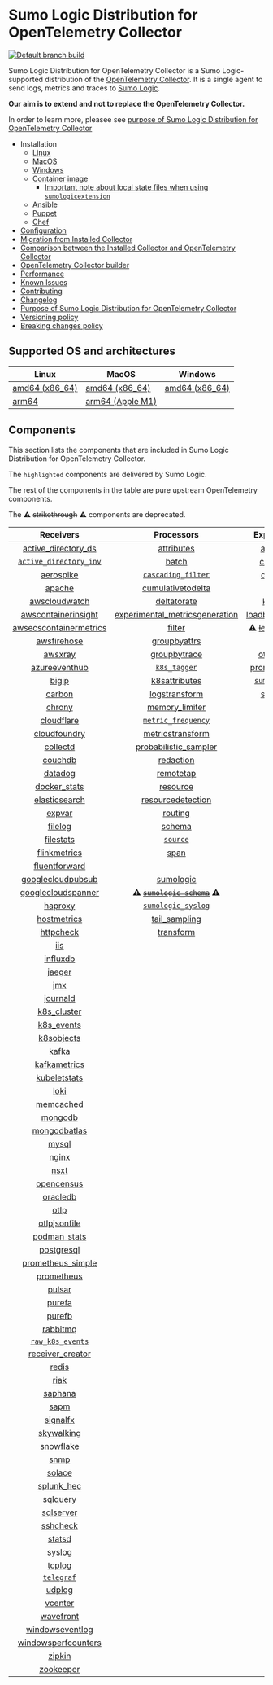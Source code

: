 # Sumo Logic Distribution for OpenTelemetry Collector

[![Default branch build](https://github.com/SumoLogic/sumologic-otel-collector/actions/workflows/dev_builds.yml/badge.svg)](https://github.com/SumoLogic/sumologic-otel-collector/actions/workflows/dev_builds.yml)

Sumo Logic Distribution for OpenTelemetry Collector is a Sumo Logic-supported distribution of the [OpenTelemetry Collector][otc_link].
It is a single agent to send logs, metrics and traces to [Sumo Logic][sumologic].

**Our aim is to extend and not to replace the OpenTelemetry Collector.**

In order to learn more, pleasee see [purpose of Sumo Logic Distribution for OpenTelemetry Collector][purpose]

[otc_link]: https://github.com/open-telemetry/opentelemetry-collector
[sumologic]: https://www.sumologic.com

- Installation
  - [Linux][linux_installation]
  - [MacOS][macos_installation]
  - [Windows][windows_installation]
  - [Container image](/docs/installation.md#container-image)
    - [Important note about local state files when using `sumologicextension`](/docs/installation.md#important-note-about-local-state-files-when-using-sumologicextension)
  - [Ansible](/docs/installation.md#ansible)
  - [Puppet](/docs/installation.md#puppet)
  - [Chef](/docs/installation.md#chef)
- [Configuration](docs/configuration.md)
- [Migration from Installed Collector](docs/migration.md)
- [Comparison between the Installed Collector and OpenTelemetry Collector](docs/comparison.md)
- [OpenTelemetry Collector builder](./otelcolbuilder/README.md)
- [Performance]
- [Known Issues][known issues]
- [Contributing](./CONTRIBUTING.md)
- [Changelog](./CHANGELOG.md)
- [Purpose of Sumo Logic Distribution for OpenTelemetry Collector][purpose]
- [Versioning policy][versioning]
- [Breaking changes policy][breaking]

[linux_installation]: https://help.sumologic.com/docs/send-data/opentelemetry-collector/install-collector-linux/
[macos_installation]: https://help.sumologic.com/docs/send-data/opentelemetry-collector/install-collector-macos/
[windows_installation]: https://help.sumologic.com/docs/send-data/opentelemetry-collector/install-collector-windows/
[performance]: https://help.sumologic.com/docs/send-data/opentelemetry-collector/#performance
[known issues]: https://help.sumologic.com/docs/send-data/opentelemetry-collector/troubleshooting-faq/#known-issues
[purpose]: https://help.sumologic.com/docs/send-data/opentelemetry-collector/sumo-logic-opentelemetry-vs-opentelemetry-upstream-relationship/
[versioning]: https://help.sumologic.com/docs/send-data/opentelemetry-collector/sumo-logic-opentelemetry-vs-opentelemetry-upstream-relationship/#versioning-policy
[breaking]: https://help.sumologic.com/docs/send-data/opentelemetry-collector/sumo-logic-opentelemetry-vs-opentelemetry-upstream-relationship/#versioning-policy

## Supported OS and architectures

| Linux                         | MacOS                         | Windows                     |
|-------------------------------|-------------------------------|-----------------------------|
| [amd64 (x86_64)][linux_amd64] | [amd64 (x86_64)][mac_amd64]   | [amd64 (x86_64)][win_amd64] |
| [arm64][linux_arm64]          | [arm64 (Apple M1)][mac_arm64] |                             |

[linux_amd64]: ./docs/installation.md#linux-on-amd64-x86-64
[linux_arm64]: ./docs/installation.md#linux-on-arm64
[mac_amd64]: ./docs/installation.md#macos-on-amd64-x86-64
[mac_arm64]: ./docs/installation.md#macos-on-arm64-apple-m1-x86-64
[win_amd64]: ./docs/installation.md#windows

## Components

This section lists the components that are included in Sumo Logic Distribution for OpenTelemetry Collector.

The `highlighted` components are delivered by Sumo Logic.

The rest of the components in the table are pure upstream OpenTelemetry components.

The ⚠️ ~~strikethrough~~ ⚠️ components are deprecated.

|                        Receivers                         |                          Processors                          |               Exporters                |                  Extensions                  |              Connectors               |
|:--------------------------------------------------------:|:------------------------------------------------------------:|:--------------------------------------:|:--------------------------------------------:|:-------------------------------------:|
|     [active_directory_ds][activedirectorydsreceiver]     |              [attributes][attributesprocessor]               |         [awss3][awss3exporter]         |       [asapclient][asapauthextension]        |      [forward][forwardconnector]      |
|   [`active_directory_inv`][activedirectoryinvreceiver]   |                   [batch][batchprocessor]                    |        [carbon][carbonexporter]        |             [awsproxy][awsproxy]             |        [count][countconnector]        |
|              [aerospike][aerospikereceiver]              |        [`cascading_filter`][cascadingfilterprocessor]        |         [debug][debugexporter]         |       [basicauth][basicauthextension]        |      [routing][routingconnector]      |
|                 [apache][apachereceiver]                 |       [cumulativetodelta][cumulativetodeltaprocessor]        |          [file][fileexporter]          | [bearertokenauth][bearertokenauthextension]  | [servicegraph][servicegraphconnector] |
|          [awscloudwatch][awscloudwatchreceiver]          |             [deltatorate][deltatorateprocessor]              |         [kafka][kafkaexporter]         |           [db_storage][dbstorage]            |  [spanmetrics][spanmetricsconnector]  |
|    [awscontainerinsight][awscontainerinsightreceiver]    | [experimental_metricsgeneration][metricsgenerationprocessor] | [loadbalancing][loadbalancingexporter] |      [docker_observer][dockerobserver]       |                                       |
| [awsecscontainermetrics][awsecscontainermetricsreceiver] |                  [filter][filterprocessor]                   |  ⚠️ ~~[logging][loggingexporter]~~ ⚠️  |         [ecs_observer][ecsobserver]          |                                       |
|            [awsfirehose][awsfirehosereceiver]            |            [groupbyattrs][groupbyattrsprocessor]             |          [otlp][otlpexporter]          |     [ecs_task_observer][ecstaskobserver]     |                                       |
|                [awsxray][awsxrayreceiver]                |            [groupbytrace][groupbytraceprocessor]             |      [otlphttp][otlphttpexporter]      |         [file_storage][filestorage]          |                                       |
|          [azureeventhub][azureeventhubreceiver]          |                 [`k8s_tagger`][k8sprocessor]                 |    [prometheus][prometheusexporter]    |   [headerssetter][headerssetterextension]    |                                       |
|                  [bigip][bigipreceiver]                  |           [k8sattributes][k8sattributesprocessor]            |    [`sumologic`][sumologicexporter]    |     [health_check][healthcheckextension]     |                                       |
|                 [carbon][carbonreceiver]                 |           [logstransform][logstransformprocessor]            |        [syslog][syslogexporter]        |        [host_observer][hostobserver]         |                                       |
|                 [chrony][chronyreceiver]                 |           [memory_limiter][memorylimiterprocessor]           |                                        |       [http_forwarder][httpforwarder]        |                                       |
|             [cloudflare][cloudflarereceiver]             |        [`metric_frequency`][metricfrequencyprocessor]        |                                        | [jaegerremotesampling][jaegerremotesampling] |                                       |
|           [cloudfoundry][cloudfoundryreceiver]           |        [metricstransform][metricstransformprocessor]         |                                        |         [k8s_observer][k8sobserver]          |                                       |
|               [collectd][collectdreceiver]               |    [probabilistic_sampler][probabilisticsamplerprocessor]    |                                        |  ⚠️ ~~[memory_ballast][ballastextension]~~ ⚠️  |                                       |
|                [couchdb][couchdbreceiver]                |               [redaction][redactionprocessor]                |                                        |  [oauth2client][oauth2clientauthextension]   |                                       |
|                [datadog][datadogreceiver]                |               [remotetap][remotetapprocessor]                |                                        |          [oidc][oidcauthextension]           |                                       |
|           [docker_stats][dockerstatsreceiver]            |                [resource][resourceprocessor]                 |                                        |           [pprof][pprofextension]            |                                       |
|          [elasticsearch][elasticsearchreceiver]          |       [resourcedetection][resourcedetectionprocessor]        |                                        |       [sigv4auth][sigv4authextension]        |                                       |
|                 [expvar][expvarreceiver]                 |                 [routing][routingprocessor]                  |                                        |      [`sumologic`][sumologicextension]       |                                       |
|                [filelog][filelogreceiver]                |                  [schema][schemaprocessor]                   |                                        |          [zpages][zpagesextension]           |                                       |
|              [filestats][filestatsreceiver]              |                 [`source`][sourceprocessor]                  |                                        |                                              |                                       |
|           [flinkmetrics][flinkmetricsreceiver]           |                    [span][spanprocessor]                     |                                        |                                              |                                       |
|          [fluentforward][fluentforwardreceiver]          |             |                                        |                                              |                                       |
|      [googlecloudpubsub][googlecloudpubsubreceiver]      |               [sumologic][sumologicprocessor]                |                                        |                                              |                                       |
|     [googlecloudspanner][googlecloudspannerreceiver]     |   ⚠️ ~~[`sumologic_schema`][sumologicschemaprocessor]~~ ⚠️   |                                        |                                              |                                       |
|                [haproxy][haproxyreceiver]                |        [`sumologic_syslog`][sumologicsyslogprocessor]        |                                        |                                              |                                       |
|            [hostmetrics][hostmetricsreceiver]            |            [tail_sampling][tailsamplingprocessor]            |                                        |                                              |                                       |
|              [httpcheck][httpcheckreceiver]              |               [transform][transformprocessor]                |                                        |                                              |                                       |
|                    [iis][iisreceiver]                    |                                                              |                                        |                                              |                                       |
|               [influxdb][influxdbreceiver]               |                                                              |                                        |                                              |                                       |
|                 [jaeger][jaegerreceiver]                 |                                                              |                                        |                                              |                                       |
|                    [jmx][jmxreceiver]                    |                                                              |                                        |                                              |                                       |
|               [journald][journaldreceiver]               |                                                              |                                        |                                              |                                       |
|            [k8s_cluster][k8sclusterreceiver]             |                                                              |                                        |                                              |                                       |
|             [k8s_events][k8seventsreceiver]              |                                                              |                                        |                                              |                                       |
|             [k8sobjects][k8sobjectsreceiver]             |                                                              |                                        |                                              |                                       |
|                  [kafka][kafkareceiver]                  |                                                              |                                        |                                              |                                       |
|           [kafkametrics][kafkametricsreceiver]           |                                                              |                                        |                                              |                                       |
|           [kubeletstats][kubeletstatsreceiver]           |                                                              |                                        |                                              |                                       |
|                   [loki][lokireceiver]                   |                                                              |                                        |                                              |                                       |
|              [memcached][memcachedreceiver]              |                                                              |                                        |                                              |                                       |
|                [mongodb][mongodbreceiver]                |                                                              |                                        |                                              |                                       |
|           [mongodbatlas][mongodbatlasreceiver]           |                                                              |                                        |                                              |                                       |
|                  [mysql][mysqlreceiver]                  |                                                              |                                        |                                              |                                       |
|                  [nginx][nginxreceiver]                  |                                                              |                                        |                                              |                                       |
|                   [nsxt][nsxtreceiver]                   |                                                              |                                        |                                              |                                       |
|             [opencensus][opencensusreceiver]             |                                                              |                                        |                                              |                                       |
|               [oracledb][oracledbreceiver]               |                                                              |                                        |                                              |                                       |
|                   [otlp][otlpreceiver]                   |                                                              |                                        |                                              |                                       |
|           [otlpjsonfile][otlpjsonfilereceiver]           |                                                              |                                        |                                              |                                       |
|              [podman_stats][podmanreceiver]              |                                                              |                                        |                                              |                                       |
|             [postgresql][postgresqlreceiver]             |                                                              |                                        |                                              |                                       |
|      [prometheus_simple][simpleprometheusreceiver]       |                                                              |                                        |                                              |                                       |
|             [prometheus][prometheusreceiver]             |                                                              |                                        |                                              |                                       |
|                 [pulsar][pulsarreceiver]                 |                                                              |                                        |                                              |                                       |
|                 [purefa][purefareceiver]                 |                                                              |                                        |                                              |                                       |
|                 [purefb][purefbreceiver]                 |                                                              |                                        |                                              |                                       |
|               [rabbitmq][rabbitmqreceiver]               |                                                              |                                        |                                              |                                       |
|         [`raw_k8s_events`][rawk8seventsreceiver]         |                                                              |                                        |                                              |                                       |
|           [receiver_creator][receivercreator]            |                                                              |                                        |                                              |                                       |
|                  [redis][redisreceiver]                  |                                                              |                                        |                                              |                                       |
|                   [riak][riakreceiver]                   |                                                              |                                        |                                              |                                       |
|                [saphana][saphanareceiver]                |                                                              |                                        |                                              |                                       |
|                   [sapm][sapmreceiver]                   |                                                              |                                        |                                              |                                       |
|               [signalfx][signalfxreceiver]               |                                                              |                                        |                                              |                                       |
|             [skywalking][skywalkingreceiver]             |                                                              |                                        |                                              |                                       |
|              [snowflake][snowflakereceiver]              |                                                              |                                        |                                              |                                       |
|                   [snmp][snmpreceiver]                   |                                                              |                                        |                                              |                                       |
|                 [solace][solacereceiver]                 |                                                              |                                        |                                              |                                       |
|             [splunk_hec][splunkhecreceiver]              |                                                              |                                        |                                              |                                       |
|               [sqlquery][sqlqueryreceiver]               |                                                              |                                        |                                              |                                       |
|              [sqlserver][sqlserverreceiver]              |                                                              |                                        |                                              |                                       |
|               [sshcheck][sshcheckreceiver]               |                                                              |                                        |                                              |                                       |
|                 [statsd][statsdreceiver]                 |                                                              |                                        |                                              |                                       |
|                 [syslog][syslogreceiver]                 |                                                              |                                        |                                              |                                       |
|                 [tcplog][tcplogreceiver]                 |                                                              |                                        |                                              |                                       |
|              [`telegraf`][telegrafreceiver]              |                                                              |                                        |                                              |                                       |
|                 [udplog][udplogreceiver]                 |                                                              |                                        |                                              |                                       |
|                [vcenter][vcenterreceiver]                |                                                              |                                        |                                              |                                       |
|              [wavefront][wavefrontreceiver]              |                                                              |                                        |                                              |                                       |
|        [windowseventlog][windowseventlogreceiver]        |                                                              |                                        |                                              |                                       |
|    [windowsperfcounters][windowsperfcountersreceiver]    |                                                              |                                        |                                              |                                       |
|                 [zipkin][zipkinreceiver]                 |                                                              |                                        |                                              |                                       |
|              [zookeeper][zookeeperreceiver]              |                                                              |                                        |                                              |                                       |

[activedirectorydsreceiver]: https://github.com/open-telemetry/opentelemetry-collector-contrib/tree/v0.97.0/receiver/activedirectorydsreceiver
[activedirectoryinvreceiver]: ./pkg/receiver/activedirectoryinvreceiver
[aerospikereceiver]: https://github.com/open-telemetry/opentelemetry-collector-contrib/tree/v0.97.0/receiver/aerospikereceiver
[apachereceiver]: https://github.com/open-telemetry/opentelemetry-collector-contrib/tree/v0.97.0/receiver/apachereceiver
[awscloudwatchreceiver]: https://github.com/open-telemetry/opentelemetry-collector-contrib/tree/v0.97.0/receiver/awscloudwatchreceiver
[awscontainerinsightreceiver]: https://github.com/open-telemetry/opentelemetry-collector-contrib/tree/v0.97.0/receiver/awscontainerinsightreceiver
[awsecscontainermetricsreceiver]: https://github.com/open-telemetry/opentelemetry-collector-contrib/tree/v0.97.0/receiver/awsecscontainermetricsreceiver
[awsfirehosereceiver]: https://github.com/open-telemetry/opentelemetry-collector-contrib/tree/v0.97.0/receiver/awsfirehosereceiver
[awsxrayreceiver]: https://github.com/open-telemetry/opentelemetry-collector-contrib/tree/v0.97.0/receiver/awsxrayreceiver
[azureeventhubreceiver]: https://github.com/open-telemetry/opentelemetry-collector-contrib/tree/v0.97.0/receiver/azureeventhubreceiver
[bigipreceiver]: https://github.com/open-telemetry/opentelemetry-collector-contrib/tree/v0.97.0/receiver/bigipreceiver
[carbonreceiver]: https://github.com/open-telemetry/opentelemetry-collector-contrib/tree/v0.97.0/receiver/carbonreceiver
[chronyreceiver]: https://github.com/open-telemetry/opentelemetry-collector-contrib/tree/v0.97.0/receiver/chronyreceiver
[cloudfoundryreceiver]: https://github.com/open-telemetry/opentelemetry-collector-contrib/tree/v0.97.0/receiver/cloudfoundryreceiver
[cloudflarereceiver]: https://github.com/open-telemetry/opentelemetry-collector-contrib/tree/v0.97.0/receiver/cloudflarereceiver
[collectdreceiver]: https://github.com/open-telemetry/opentelemetry-collector-contrib/tree/v0.97.0/receiver/collectdreceiver
[couchdbreceiver]: https://github.com/open-telemetry/opentelemetry-collector-contrib/tree/v0.97.0/receiver/couchdbreceiver
[datadogreceiver]: https://github.com/open-telemetry/opentelemetry-collector-contrib/tree/v0.97.0/receiver/datadogreceiver
[dockerstatsreceiver]: https://github.com/open-telemetry/opentelemetry-collector-contrib/tree/v0.97.0/receiver/dockerstatsreceiver
[elasticsearchreceiver]: https://github.com/open-telemetry/opentelemetry-collector-contrib/tree/v0.97.0/receiver/elasticsearchreceiver
[expvarreceiver]: https://github.com/open-telemetry/opentelemetry-collector-contrib/tree/v0.97.0/receiver/expvarreceiver
[filelogreceiver]: https://github.com/open-telemetry/opentelemetry-collector-contrib/tree/v0.97.0/receiver/filelogreceiver
[filestatsreceiver]: https://github.com/open-telemetry/opentelemetry-collector-contrib/tree/v0.97.0/receiver/filestatsreceiver
[flinkmetricsreceiver]: https://github.com/open-telemetry/opentelemetry-collector-contrib/tree/v0.97.0/receiver/flinkmetricsreceiver
[fluentforwardreceiver]: https://github.com/open-telemetry/opentelemetry-collector-contrib/tree/v0.97.0/receiver/fluentforwardreceiver
[googlecloudpubsubreceiver]: https://github.com/open-telemetry/opentelemetry-collector-contrib/tree/v0.97.0/receiver/googlecloudpubsubreceiver
[googlecloudspannerreceiver]: https://github.com/open-telemetry/opentelemetry-collector-contrib/tree/v0.97.0/receiver/googlecloudspannerreceiver
[haproxyreceiver]: https://github.com/open-telemetry/opentelemetry-collector-contrib/tree/v0.97.0/receiver/haproxyreceiver
[hostmetricsreceiver]: https://github.com/open-telemetry/opentelemetry-collector-contrib/tree/v0.97.0/receiver/hostmetricsreceiver
[httpcheckreceiver]: https://github.com/open-telemetry/opentelemetry-collector-contrib/tree/v0.97.0/receiver/httpcheckreceiver
[iisreceiver]: https://github.com/open-telemetry/opentelemetry-collector-contrib/tree/v0.97.0/receiver/iisreceiver
[influxdbreceiver]: https://github.com/open-telemetry/opentelemetry-collector-contrib/tree/v0.97.0/receiver/influxdbreceiver
[jaegerreceiver]: https://github.com/open-telemetry/opentelemetry-collector-contrib/tree/v0.97.0/receiver/jaegerreceiver
[jmxreceiver]: https://github.com/open-telemetry/opentelemetry-collector-contrib/tree/v0.97.0/receiver/jmxreceiver
[journaldreceiver]: https://github.com/open-telemetry/opentelemetry-collector-contrib/tree/v0.97.0/receiver/journaldreceiver
[k8sclusterreceiver]: https://github.com/open-telemetry/opentelemetry-collector-contrib/tree/v0.97.0/receiver/k8sclusterreceiver
[k8seventsreceiver]: https://github.com/open-telemetry/opentelemetry-collector-contrib/tree/v0.97.0/receiver/k8seventsreceiver
[k8sobjectsreceiver]: https://github.com/open-telemetry/opentelemetry-collector-contrib/tree/v0.97.0/receiver/k8sobjectsreceiver
[kafkareceiver]: https://github.com/open-telemetry/opentelemetry-collector-contrib/tree/v0.97.0/receiver/kafkareceiver
[kafkametricsreceiver]: https://github.com/open-telemetry/opentelemetry-collector-contrib/tree/v0.97.0/receiver/kafkametricsreceiver
[kubeletstatsreceiver]: https://github.com/open-telemetry/opentelemetry-collector-contrib/tree/v0.97.0/receiver/kubeletstatsreceiver
[lokireceiver]: https://github.com/open-telemetry/opentelemetry-collector-contrib/tree/v0.97.0/receiver/lokireceiver
[memcachedreceiver]: https://github.com/open-telemetry/opentelemetry-collector-contrib/tree/v0.97.0/receiver/memcachedreceiver
[mongodbreceiver]: https://github.com/open-telemetry/opentelemetry-collector-contrib/tree/v0.97.0/receiver/mongodbreceiver
[mongodbatlasreceiver]: https://github.com/open-telemetry/opentelemetry-collector-contrib/tree/v0.97.0/receiver/mongodbatlasreceiver
[mysqlreceiver]: https://github.com/open-telemetry/opentelemetry-collector-contrib/tree/v0.97.0/receiver/mysqlreceiver
[nginxreceiver]: https://github.com/open-telemetry/opentelemetry-collector-contrib/tree/v0.97.0/receiver/nginxreceiver
[nsxtreceiver]: https://github.com/open-telemetry/opentelemetry-collector-contrib/tree/v0.97.0/receiver/nsxtreceiver
[opencensusreceiver]: https://github.com/open-telemetry/opentelemetry-collector-contrib/tree/v0.97.0/receiver/opencensusreceiver
[oracledbreceiver]: https://github.com/open-telemetry/opentelemetry-collector-contrib/tree/v0.97.0/receiver/oracledbreceiver
[otlpreceiver]: https://github.com/open-telemetry/opentelemetry-collector/tree/v0.97.0/receiver/otlpreceiver
[otlpjsonfilereceiver]: https://github.com/open-telemetry/opentelemetry-collector-contrib/tree/v0.97.0/receiver/otlpjsonfilereceiver
[podmanreceiver]: https://github.com/open-telemetry/opentelemetry-collector-contrib/tree/v0.97.0/receiver/podmanreceiver
[postgresqlreceiver]: https://github.com/open-telemetry/opentelemetry-collector-contrib/tree/v0.97.0/receiver/postgresqlreceiver
[simpleprometheusreceiver]: https://github.com/open-telemetry/opentelemetry-collector-contrib/tree/v0.97.0/receiver/simpleprometheusreceiver
[prometheusreceiver]: https://github.com/open-telemetry/opentelemetry-collector-contrib/tree/v0.97.0/receiver/prometheusreceiver
[pulsarreceiver]: https://github.com/open-telemetry/opentelemetry-collector-contrib/tree/v0.97.0/receiver/pulsarreceiver
[purefareceiver]: https://github.com/open-telemetry/opentelemetry-collector-contrib/tree/v0.97.0/receiver/purefareceiver
[purefbreceiver]: https://github.com/open-telemetry/opentelemetry-collector-contrib/tree/v0.97.0/receiver/purefbreceiver
[rabbitmqreceiver]: https://github.com/open-telemetry/opentelemetry-collector-contrib/tree/v0.97.0/receiver/rabbitmqreceiver
[rawk8seventsreceiver]: ./pkg/receiver/rawk8seventsreceiver
[receivercreator]: https://github.com/open-telemetry/opentelemetry-collector-contrib/tree/v0.97.0/receiver/receivercreator
[redisreceiver]: https://github.com/open-telemetry/opentelemetry-collector-contrib/tree/v0.97.0/receiver/redisreceiver
[riakreceiver]: https://github.com/open-telemetry/opentelemetry-collector-contrib/tree/v0.97.0/receiver/riakreceiver
[saphanareceiver]: https://github.com/open-telemetry/opentelemetry-collector-contrib/tree/v0.97.0/receiver/saphanareceiver
[sapmreceiver]: https://github.com/open-telemetry/opentelemetry-collector-contrib/tree/v0.97.0/receiver/sapmreceiver
[signalfxreceiver]: https://github.com/open-telemetry/opentelemetry-collector-contrib/tree/v0.97.0/receiver/signalfxreceiver
[skywalkingreceiver]: https://github.com/open-telemetry/opentelemetry-collector-contrib/tree/v0.97.0/receiver/skywalkingreceiver
[snmpreceiver]: https://github.com/open-telemetry/opentelemetry-collector-contrib/tree/v0.97.0/receiver/snmpreceiver
[snowflakereceiver]: https://github.com/open-telemetry/opentelemetry-collector-contrib/tree/v0.97.0/receiver/snowflakereceiver
[solacereceiver]: https://github.com/open-telemetry/opentelemetry-collector-contrib/tree/v0.97.0/receiver/solacereceiver
[splunkhecreceiver]: https://github.com/open-telemetry/opentelemetry-collector-contrib/tree/v0.97.0/receiver/splunkhecreceiver
[sqlqueryreceiver]: https://github.com/open-telemetry/opentelemetry-collector-contrib/tree/v0.97.0/receiver/sqlqueryreceiver
[sqlserverreceiver]: https://github.com/open-telemetry/opentelemetry-collector-contrib/tree/v0.97.0/receiver/sqlserverreceiver
[sshcheckreceiver]: https://github.com/open-telemetry/opentelemetry-collector-contrib/tree/v0.97.0/receiver/sshcheckreceiver
[statsdreceiver]: https://github.com/open-telemetry/opentelemetry-collector-contrib/tree/v0.97.0/receiver/statsdreceiver
[syslogreceiver]: https://github.com/open-telemetry/opentelemetry-collector-contrib/tree/v0.97.0/receiver/syslogreceiver
[tcplogreceiver]: https://github.com/open-telemetry/opentelemetry-collector-contrib/tree/v0.97.0/receiver/tcplogreceiver
[telegrafreceiver]: ./pkg/receiver/telegrafreceiver
[udplogreceiver]: https://github.com/open-telemetry/opentelemetry-collector-contrib/tree/v0.97.0/receiver/udplogreceiver
[vcenterreceiver]: https://github.com/open-telemetry/opentelemetry-collector-contrib/tree/v0.97.0/receiver/vcenterreceiver
[wavefrontreceiver]: https://github.com/open-telemetry/opentelemetry-collector-contrib/tree/v0.97.0/receiver/wavefrontreceiver
[windowseventlogreceiver]: https://github.com/open-telemetry/opentelemetry-collector-contrib/tree/v0.97.0/receiver/windowseventlogreceiver
[windowsperfcountersreceiver]: https://github.com/open-telemetry/opentelemetry-collector-contrib/tree/v0.97.0/receiver/windowsperfcountersreceiver
[zipkinreceiver]: https://github.com/open-telemetry/opentelemetry-collector-contrib/tree/v0.97.0/receiver/zipkinreceiver
[zookeeperreceiver]: https://github.com/open-telemetry/opentelemetry-collector-contrib/tree/v0.97.0/receiver/zookeeperreceiver

[attributesprocessor]: https://github.com/open-telemetry/opentelemetry-collector-contrib/tree/v0.97.0/processor/attributesprocessor
[batchprocessor]: https://github.com/open-telemetry/opentelemetry-collector/tree/v0.97.0/processor/batchprocessor
[cascadingfilterprocessor]: ./pkg/processor/cascadingfilterprocessor
[cumulativetodeltaprocessor]: https://github.com/open-telemetry/opentelemetry-collector-contrib/tree/v0.97.0/processor/cumulativetodeltaprocessor
[deltatorateprocessor]: https://github.com/open-telemetry/opentelemetry-collector-contrib/tree/v0.97.0/processor/deltatorateprocessor
[metricsgenerationprocessor]: https://github.com/open-telemetry/opentelemetry-collector-contrib/tree/v0.97.0/processor/metricsgenerationprocessor
[filterprocessor]: https://github.com/open-telemetry/opentelemetry-collector-contrib/tree/v0.97.0/processor/filterprocessor
[groupbyattrsprocessor]: https://github.com/open-telemetry/opentelemetry-collector-contrib/tree/v0.97.0/processor/groupbyattrsprocessor
[groupbytraceprocessor]: https://github.com/open-telemetry/opentelemetry-collector-contrib/tree/v0.97.0/processor/groupbytraceprocessor
[k8sprocessor]: ./pkg/processor/k8sprocessor
[k8sattributesprocessor]: https://github.com/open-telemetry/opentelemetry-collector-contrib/tree/v0.97.0/processor/k8sattributesprocessor
[logstransformprocessor]: https://github.com/open-telemetry/opentelemetry-collector-contrib/tree/v0.97.0/processor/logstransformprocessor
[memorylimiterprocessor]: https://github.com/open-telemetry/opentelemetry-collector/tree/v0.97.0/processor/memorylimiterprocessor
[metricfrequencyprocessor]: ./pkg/processor/metricfrequencyprocessor
[metricstransformprocessor]: https://github.com/open-telemetry/opentelemetry-collector-contrib/tree/v0.97.0/processor/metricstransformprocessor
[probabilisticsamplerprocessor]: https://github.com/open-telemetry/opentelemetry-collector-contrib/tree/v0.97.0/processor/probabilisticsamplerprocessor
[redactionprocessor]: https://github.com/open-telemetry/opentelemetry-collector-contrib/tree/v0.97.0/processor/redactionprocessor
[remotetapprocessor]: https://github.com/open-telemetry/opentelemetry-collector-contrib/tree/v0.97.0/processor/remotetapprocessor
[resourceprocessor]: https://github.com/open-telemetry/opentelemetry-collector-contrib/tree/v0.97.0/processor/resourceprocessor
[resourcedetectionprocessor]: https://github.com/open-telemetry/opentelemetry-collector-contrib/tree/v0.97.0/processor/resourcedetectionprocessor
[routingprocessor]: https://github.com/open-telemetry/opentelemetry-collector-contrib/tree/v0.97.0/processor/routingprocessor
[schemaprocessor]: https://github.com/open-telemetry/opentelemetry-collector-contrib/tree/v0.97.0/processor/schemaprocessor
[sourceprocessor]: ./pkg/processor/sourceprocessor
[spanprocessor]: https://github.com/open-telemetry/opentelemetry-collector-contrib/tree/v0.97.0/processor/spanprocessor
[sumologicprocessor]: https://github.com/open-telemetry/opentelemetry-collector-contrib/tree/v0.97.0/processor/sumologicprocessor
[sumologicschemaprocessor]: ./pkg/processor/sumologicschemaprocessor
[sumologicsyslogprocessor]: ./pkg/processor/sumologicsyslogprocessor
[tailsamplingprocessor]: https://github.com/open-telemetry/opentelemetry-collector-contrib/tree/v0.97.0/processor/tailsamplingprocessor
[transformprocessor]: https://github.com/open-telemetry/opentelemetry-collector-contrib/tree/v0.97.0/processor/transformprocessor

[awss3exporter]: https://github.com/open-telemetry/opentelemetry-collector-contrib/tree/v0.97.0/exporter/awss3exporter
[carbonexporter]: https://github.com/open-telemetry/opentelemetry-collector-contrib/tree/v0.97.0/exporter/carbonexporter
[debugexporter]: https://github.com/open-telemetry/opentelemetry-collector/tree/v0.97.0/exporter/debugexporter
[fileexporter]: https://github.com/open-telemetry/opentelemetry-collector-contrib/tree/v0.97.0/exporter/fileexporter
[kafkaexporter]: https://github.com/open-telemetry/opentelemetry-collector-contrib/tree/v0.97.0/exporter/kafkaexporter
[loadbalancingexporter]: https://github.com/open-telemetry/opentelemetry-collector-contrib/tree/v0.97.0/exporter/loadbalancingexporter
[loggingexporter]: https://github.com/open-telemetry/opentelemetry-collector/tree/v0.97.0/exporter/loggingexporter
[otlpexporter]: https://github.com/open-telemetry/opentelemetry-collector/tree/v0.97.0/exporter/otlpexporter
[otlphttpexporter]: https://github.com/open-telemetry/opentelemetry-collector/tree/v0.97.0/exporter/otlphttpexporter
[prometheusexporter]: https://github.com/open-telemetry/opentelemetry-collector-contrib/tree/v0.97.0/exporter/prometheusexporter
[sumologicexporter]: ./pkg/exporter/sumologicexporter
[syslogexporter]: https://github.com/open-telemetry/opentelemetry-collector-contrib/tree/v0.97.0/exporter/syslogexporter

[asapauthextension]: https://github.com/open-telemetry/opentelemetry-collector-contrib/tree/v0.97.0/extension/asapauthextension
[awsproxy]: https://github.com/open-telemetry/opentelemetry-collector-contrib/tree/v0.97.0/extension/awsproxy
[basicauthextension]: https://github.com/open-telemetry/opentelemetry-collector-contrib/tree/v0.97.0/extension/basicauthextension
[bearertokenauthextension]: https://github.com/open-telemetry/opentelemetry-collector-contrib/tree/v0.97.0/extension/bearertokenauthextension
[dbstorage]: https://github.com/open-telemetry/opentelemetry-collector-contrib/tree/v0.97.0/extension/storage/dbstorage
[dockerobserver]: https://github.com/open-telemetry/opentelemetry-collector-contrib/tree/v0.97.0/extension/observer/dockerobserver
[ecsobserver]: https://github.com/open-telemetry/opentelemetry-collector-contrib/tree/v0.97.0/extension/observer/ecsobserver
[ecstaskobserver]: https://github.com/open-telemetry/opentelemetry-collector-contrib/tree/v0.97.0/extension/observer/ecstaskobserver
[filestorage]: https://github.com/open-telemetry/opentelemetry-collector-contrib/tree/v0.97.0/extension/storage/filestorage
[headerssetterextension]: https://github.com/open-telemetry/opentelemetry-collector-contrib/tree/v0.97.0/extension/headerssetterextension
[healthcheckextension]: https://github.com/open-telemetry/opentelemetry-collector-contrib/tree/v0.97.0/extension/healthcheckextension
[hostobserver]: https://github.com/open-telemetry/opentelemetry-collector-contrib/tree/v0.97.0/extension/observer/hostobserver
[httpforwarder]: https://github.com/open-telemetry/opentelemetry-collector-contrib/tree/v0.97.0/extension/httpforwarderextension
[jaegerremotesampling]: https://github.com/open-telemetry/opentelemetry-collector-contrib/tree/v0.97.0/extension/jaegerremotesampling
[k8sobserver]: https://github.com/open-telemetry/opentelemetry-collector-contrib/tree/v0.97.0/extension/observer/k8sobserver
[ballastextension]: https://github.com/open-telemetry/opentelemetry-collector/tree/v0.97.0/extension/ballastextension
[oauth2clientauthextension]: https://github.com/open-telemetry/opentelemetry-collector-contrib/tree/v0.97.0/extension/oauth2clientauthextension
[oidcauthextension]: https://github.com/open-telemetry/opentelemetry-collector-contrib/tree/v0.97.0/extension/oidcauthextension
[pprofextension]: https://github.com/open-telemetry/opentelemetry-collector-contrib/tree/v0.97.0/extension/pprofextension
[sigv4authextension]: https://github.com/open-telemetry/opentelemetry-collector-contrib/tree/v0.97.0/extension/sigv4authextension
[sumologicextension]: ./pkg/extension/sumologicextension
[zpagesextension]: https://github.com/open-telemetry/opentelemetry-collector/tree/v0.97.0/extension/zpagesextension

[forwardconnector]: https://github.com/open-telemetry/opentelemetry-collector/tree/v0.97.0/connector/forwardconnector
[countconnector]: https://github.com/open-telemetry/opentelemetry-collector-contrib/tree/v0.97.0/connector/countconnector
[routingconnector]: https://github.com/open-telemetry/opentelemetry-collector-contrib/tree/v0.97.0/connector/routingconnector
[servicegraphconnector]: https://github.com/open-telemetry/opentelemetry-collector-contrib/tree/v0.97.0/connector/servicegraphconnector
[spanmetricsconnector]: https://github.com/open-telemetry/opentelemetry-collector-contrib/tree/v0.97.0/connector/spanmetricsconnector
